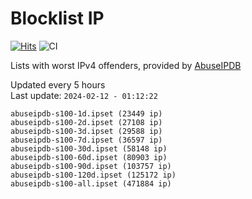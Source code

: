 # Blocklist IP

[![Hits](https://hits.seeyoufarm.com/api/count/incr/badge.svg?url=https%3A%2F%2Fgithub.com%2Fborestad%2Fblocklist-ip%2F&count_bg=%2379C83D&title_bg=%23555555&icon=&icon_color=%23E7E7E7&title=hits&edge_flat=false)](https://hits.seeyoufarm.com)  ![CI](https://img.shields.io/github/workflow/status/borestad/blocklist-ip/CI?style=flat-square)

Lists with worst IPv4 offenders, provided by [AbuseIPDB](https://www.abuseipdb.com/)

<!-- FOOTER-PLACEHOLDER -->
Updated every 5 hours<br>
Last update: `2024-02-12 - 01:12:22`
```
abuseipdb-s100-1d.ipset (23449 ip)
abuseipdb-s100-2d.ipset (27108 ip)
abuseipdb-s100-3d.ipset (29588 ip)
abuseipdb-s100-7d.ipset (36597 ip)
abuseipdb-s100-30d.ipset (58148 ip)
abuseipdb-s100-60d.ipset (80903 ip)
abuseipdb-s100-90d.ipset (103757 ip)
abuseipdb-s100-120d.ipset (125172 ip)
abuseipdb-s100-all.ipset (471884 ip)
```
